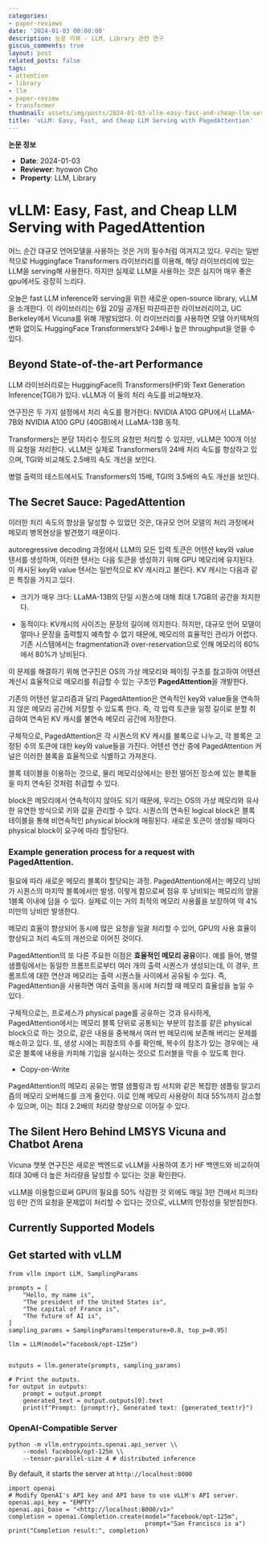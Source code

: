 ```yaml
---
categories:
- paper-reviews
date: '2024-01-03 00:00:00'
description: 논문 리뷰 - LLM, Library 관련 연구
giscus_comments: true
layout: post
related_posts: false
tags:
- attention
- library
- llm
- paper-review
- transformer
thumbnail: assets/img/posts/2024-01-03-vllm-easy-fast-and-cheap-llm-serving-with/thumbnail.jpg
title: 'vLLM: Easy, Fast, and Cheap LLM Serving with PagedAttention'
---
```


**논문 정보**
- **Date**: 2024-01-03
- **Reviewer**: hyowon Cho
- **Property**: LLM, Library

# vLLM: Easy, Fast, and Cheap LLM Serving with PagedAttention

어느 순간 대규모 언어모델을 사용하는 것은 거의 필수처럼 여겨지고 있다. 우리는 일반적으로 Huggingface Transformers 라이브러리를 이용해, 해당 라이브러리에 있는 LLM을 serving해 사용한다. 하지만 실제로 LLM을 사용하는 것은 심지어 매우 좋은 gpu에서도 굉장히 느리다.

오늘은 fast LLM inference와 serving을 위한 새로운 open-source library, vLLM을 소개한다. 이 라이브러리는 6월 20일 공개된 따끈따끈한 라이브러리이고, UC Berkeley에서 Vicuna를 위해 개발되었다. 이 라이브러리를 사용하면 모델 아키텍쳐의 변화 없이도 HuggingFace Transformers보다 24배나 높은 throughput을 얻을 수 있다.

## Beyond State-of-the-art Performance

LLM 라이브러리로는 HuggingFace의 Transformers(HF)와 Text Generation Inference(TGI)가 있다. vLLM과 이 둘의 처리 속도를 비교해보자.

연구진은 두 가지 설정에서 처리 속도를 평가한다: NVIDIA A10G GPU에서 LLaMA-7B와 NVIDIA A100 GPU (40GB)에서 LLaMA-13B 동작.

Transformers는 분당 1자리수 정도의 요청만 처리할 수 있지만, vLLM은 100개 이상의 요청을 처리한다. vLLM은 실제로 Transformers의 24배 처리 속도를 향상하고 있으며, TGI와 비교해도 2.5배의 속도 개선을 보인다.

병렬 출력의 테스트에서도 Transformers의 15배, TGI의 3.5배의 속도 개선을 보인다.

## The Secret Sauce: PagedAttention

이러한 처리 속도의 향상을 달성할 수 있었던 것은, 대규모 언어 모델의 처리 과정에서 메모리 병목현상을 발견했기 때문이다.

autoregressive decoding 과정에서 LLM의 모든 입력 토큰은 어텐션 key와 value 텐서를 생성하며, 이러한 텐서는 다음 토큰을 생성하기 위해 GPU 메모리에 유지된다. 이 캐시된 key와 value 텐서는 일반적으로 KV 캐시라고 불린다. KV 캐시는 다음과 같은 특징을 가지고 있다.

- 크기가 매우 크다:
LLaMA-13B의 단일 시퀀스에 대해 최대 1.7GB의 공간을 차지한다.

- 동적이다:
KV캐시의 사이즈는 문장의 길이에 의지한다. 하지만, 대규모 언어 모델이 얼마나 문장을 출력할지 예측할 수 없기 때문에, 메모리의 효율적인 관리가 어렵다. 기존 시스템에서는 fragmentation과 over-reservation으로 인해 메모리의 60%에서 80%가 낭비된다.

이 문제를 해결하기 위해 연구진은 OS의 가상 메모리와 페이징 구조를 참고하여 어텐션 계산시 효율적으로 메모리를 취급할 수 있는 구조인 **PagedAttention**을 개발한다.

기존의 어텐션 알고리즘과 달리 PagedAttention은 연속적인 key와 value들을 연속하지 않은 메모리 공간에 저장할 수 있도록 한다. 즉, 각 입력 토큰을 일정 길이로 분할 취급하여 연속된 KV 캐시를 불연속 메모리 공간에 저장한다.

구체적으로, PagedAttention은 각 시퀀스의 KV 캐시를 블록으로 나누고, 각 블록은 고정된 수의 토큰에 대한 key와 value들을 가진다. 어텐션 연산 중에 PagedAttention 커널은 이러한 블록을 효율적으로 식별하고 가져온다.

블록 테이블을 이용하는 것으로, 물리 메모리상에서는 완전 멀어진 장소에 있는 블록들을 마치 연속된 것처럼 취급할 수 있다.

block은 메모리에서 연속적이지 않아도 되기 때문에, 우리는 OS의 가상 메모리와 유사한 유연한 방식으로 키와 값을 관리할 수 있다. 시퀀스의 연속된 logical block은 블록 테이블을 통해 비연속적인 physical block에 매핑된다. 새로운 토큰이 생성될 때마다 physical block이 요구에 따라 할당된다.

### Example generation process for a request with PagedAttention.

필요에 따라 새로운 메모리 블록이 할당되는 과정. PagedAttention에서는 메모리 낭비가 시퀀스의 마지막 블록에서만 발생. 이렇게 함으로써 점유 후 낭비되는 메모리의 양을 1블록 이내에 담을 수 있다. 실제로 이는 거의 최적의 메모리 사용률을 보장하여 약 4% 미만의 낭비만 발생한다.

메모리 효율이 향상되어 동시에 많은 요청을 일괄 처리할 수 있어, GPU의 사용 효율이 향상되고 처리 속도의 개선으로 이어진 것이다.

PagedAttention의 또 다른 주요한 이점은 **효율적인 메모리 공유**이다. 예를 들어, 병렬 샘플링에서는 동일한 프롬프트로부터 여러 개의 출력 시퀀스가 생성되는데, 이 경우, 프롬프트에 대한 연산과 메모리는 출력 시퀀스들 사이에서 공유될 수 있다. 즉, PagedAttention을 사용하면 여러 출력을 동시에 처리할 때 메모리 효율성을 높일 수 있다.

구체적으로는, 프로세스가 physical page를 공유하는 것과 유사하게, PagedAttention에서는 메모리 블록 단위로 공통되는 부분의 참조를 같은 physical block으로 하는 것으로, 같은 내용을 중복해서 여러 번 메모리에 보존해 버리는 문제를 해소하고 있다. 또, 생성 시에는 피참조의 수를 확인해, 복수의 참조가 있는 경우에는 새로운 블록에 내용을 카피해 기입을 실시하는 것으로 트러블을 막을 수 있도록 한다.

- Copy-on-Write

PagedAttention의 메모리 공유는 병렬 샘플링과 빔 서치와 같은 복잡한 샘플링 알고리즘의 메모리 오버헤드를 크게 줄인다. 이로 인해 메모리 사용량이 최대 55%까지 감소할 수 있으며, 이는 최대 2.2배의 처리량 향상으로 이어질 수 있다.

## The Silent Hero Behind LMSYS Vicuna and Chatbot Arena

Vicuna 챗봇 연구진은 새로운 백엔드로 vLLM을 사용하여 초기 HF 백엔드와 비교하여 최대 30배 더 높은 처리량을 달성할 수 있다는 것을 확인한다.

vLLM을 이용함으로써 GPU의 필요를 50% 삭감한 것 외에도 매일 3만 건에서 피크타임 6만 건의 요청을 문제없이 처리할 수 있다는 것으로, vLLM의 안정성을 뒷받침한다.

## Currently Supported Models

## Get started with vLLM

```plain text
from vllm import LLM, SamplingParams

prompts = [
    "Hello, my name is",
    "The president of the United States is",
    "The capital of France is",
    "The future of AI is",
]
sampling_params = SamplingParams(temperature=0.8, top_p=0.95)

llm = LLM(model="facebook/opt-125m")


outputs = llm.generate(prompts, sampling_params)

# Print the outputs.
for output in outputs:
    prompt = output.prompt
    generated_text = output.outputs[0].text
    print(f"Prompt: {prompt!r}, Generated text: {generated_text!r}")

```

### OpenAI-Compatible Server

```plain text
python -m vllm.entrypoints.openai.api_server \\
    --model facebook/opt-125m \\
    --tensor-parallel-size 4 # distributed inference

```

By default, it starts the server at `http://localhost:8000`

```plain text
import openai
# Modify OpenAI's API key and API base to use vLLM's API server.
openai.api_key = "EMPTY"
openai.api_base = "<http://localhost:8000/v1>"
completion = openai.Completion.create(model="facebook/opt-125m",
                                      prompt="San Francisco is a")
print("Completion result:", completion)

```
